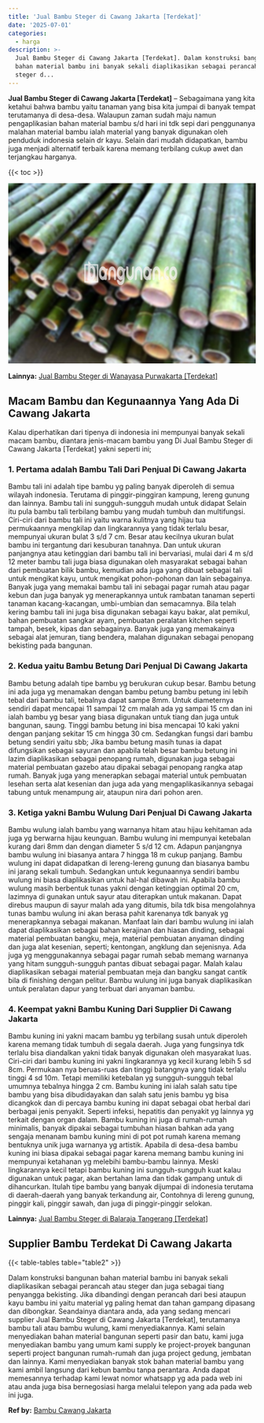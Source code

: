 ```yaml
---
title: 'Jual Bambu Steger di Cawang Jakarta [Terdekat]'
date: '2025-07-01'
categories:
  - harga
description: >-
  Jual Bambu Steger di Cawang Jakarta [Terdekat]. Dalam konstruksi bangunan
  bahan material bambu ini banyak sekali diaplikasikan sebagai perancah atau
  steger d...
---
```


**Jual Bambu Steger di Cawang Jakarta \[Terdekat\]** – Sebagaimana yang kita ketahui bahwa bambu yaitu tanaman yang bisa kita jumpai di banyak tempat terutamanya di desa-desa. Walaupun zaman sudah maju namun pengaplikasian bahan material bambu s/d hari ini tdk sepi dari penggunanya malahan material bambu ialah material yang banyak digunakan oleh penduduk indonesia selain dr kayu. Selain dari mudah didapatkan, bambu juga menjadi alternatif terbaik karena memang terbilang cukup awet dan terjangkau harganya.

{{< toc >}}

![Jual Bambu Steger di Cawang Jakarta [Terdekat]](/images/jual-bambu-tali-15.png)

**Lainnya:** [Jual Bambu Steger di Wanayasa Purwakarta \[Terdekat\]](https://bambu.bangunan.co/jual-bambu-steger-di-wanayasa-purwakarta-terdekat/)

## Macam Bambu dan Kegunaannya Yang Ada Di Cawang Jakarta

Kalau diperhatikan dari tipenya di indonesia ini mempunyai banyak sekali macam bambu, diantara jenis-macam bambu yang Di Jual Bambu Steger di Cawang Jakarta \[Terdekat\] yakni seperti ini;

### 1\. Pertama adalah Bambu Tali Dari Penjual Di Cawang Jakarta

Bambu tali ini adalah tipe bambu yg paling banyak diperoleh di semua wilayah indonesia. Terutama di pinggir-pinggiran kampung, lereng gunung dan lainnya. Bambu tali ini sungguh-sungguh mudah untuk didapat Selain itu pula bambu tali terbilang bambu yang mudah tumbuh dan multifungsi. Ciri-ciri dari bambu tali ini yaitu warna kulitnya yang hijau tua permukaannya mengkilap dan lingkarannya yang tidak terlalu besar, mempunyai ukuran bulat 3 s/d 7 cm. Besar atau kecilnya ukuran bulat bambu ini tergantung dari kesuburan tanahnya. Dan untuk ukuran panjangnya atau ketinggian dari bambu tali ini bervariasi, mulai dari 4 m s/d 12 meter bambu tali juga biasa digunakan oleh masyarakat sebagai bahan dari pembuatan bilik bambu, kemudian ada juga yang dibuat sebagai tali untuk mengikat kayu, untuk mengikat pohon-pohonan dan lain sebagainya. Banyak juga yang memakai bambu tali ini sebagai pagar rumah atau pagar kebun dan juga banyak yg menerapkannya untuk rambatan tanaman seperti tanaman kacang-kacangan, umbi-umbian dan semacamnya. Bila telah kering bambu tali ini juga bisa digunakan sebagai kayu bakar, alat pemikul, bahan pembuatan sangkar ayam, pembuatan peralatan kitchen seperti tampah, besek, kipas dan sebagainya. Banyak juga yang memakainya sebagai alat jemuran, tiang bendera, malahan digunakan sebagai penopang bekisting pada bangunan.

### 2\. Kedua yaitu Bambu Betung Dari Penjual Di Cawang Jakarta

Bambu betung adalah tipe bambu yg berukuran cukup besar. Bambu betung ini ada juga yg menamakan dengan bambu petung bambu petung ini lebih tebal dari bambu tali, tebalnya dapat sampe 8mm. Untuk diameternya sendiri dapat mencapai 11 sampai 12 cm malah ada yg sampai 15 cm dan ini ialah bambu yg besar yang biasa digunakan untuk tiang dan juga untuk bangunan, saung. Tinggi bambu betung ini bisa mencapai 10 kaki yakni dengan panjang sekitar 15 cm hingga 30 cm. Sedangkan fungsi dari bambu betung sendiri yaitu sbb; Jika bambu betung masih tunas ia dapat difungsikan sebagai sayuran dan apabila telah besar bambu betung ini lazim diaplikasikan sebagai penopang rumah, digunakan juga sebagai material pembuatan gazebo atau dipakai sebagai penopang rangka atap rumah. Banyak juga yang menerapkan sebagai material untuk pembuatan lesehan serta alat kesenian dan juga ada yang mengaplikasikannya sebagai tabung untuk menampung air, ataupun nira dari pohon aren.

### 3\. Ketiga yakni Bambu Wulung Dari Penjual Di Cawang Jakarta

Bambu wulung ialah bambu yang warnanya hitam atau hijau kehitaman ada juga yg berwarna hijau keunguan. Bambu wulung ini mempunyai ketebalan kurang dari 8mm dan dengan diameter 5 s/d 12 cm. Adapun panjangnya bambu wulung ini biasanya antara 7 hingga 18 m cukup panjang. Bambu wulung ini dapat didapatkan di lereng-lereng gunung dan biasanya bambu ini jarang sekali tumbuh. Sedangkan untuk kegunaannya sendiri bambu wulung ini biasa diaplikasikan untuk hal-hal dibawah ini. Apabila bambu wulung masih berbentuk tunas yakni dengan ketinggian optimal 20 cm, lazimnya di gunakan untuk sayur atau diterapkan untuk makanan. Dapat direbus maupun di sayur malah ada yang ditumis, bila tdk bisa mengolahnya tunas bambu wulung ini akan berasa pahit karenanya tdk banyak yg menerapkannya sebagai makanan. Manfaat lain dari bambu wulung ini ialah dapat diaplikasikan sebagai bahan kerajinan dan hiasan dinding, sebagai material pembuatan bangku, meja, material pembuatan anyaman dinding dan juga alat kesenian, seperti; kentongan, angklung dan sejenisnya. Ada juga yg menggunakannya sebagai pagar rumah sebab memang warnanya yang hitam sungguh-sungguh pantas dibuat sebagai pagar. Malah kalau diaplikasikan sebagai material pembuatan meja dan bangku sangat cantik bila di finishing dengan pelitur. Bambu wulung ini juga banyak diaplikasikan untuk peralatan dapur yang terbuat dari anyaman bambu.

### 4\. Keempat yakni Bambu Kuning Dari Supplier Di Cawang Jakarta

Bambu kuning ini yakni macam bambu yg terbilang susah untuk diperoleh karena memang tidak tumbuh di segala daerah. Juga yang fungsinya tdk terlalu bisa diandalkan yakni tidak banyak digunakan oleh masyarakat luas. Ciri-ciri dari bambu kuning ini yakni lingkarannya yg kecil kurang lebih 5 sd 8cm. Permukaan nya beruas-ruas dan tinggi batangnya yang tidak terlalu tinggi 4 sd 10m. Tetapi memiliki ketebalan yg sungguh-sungguh tebal umumnya tebalnya hingga 2 cm. Bambu kuning ini ialah salah satu tipe bambu yang bisa dibudidayakan dan salah satu jenis bambu yg bisa dicangkok dan di percaya bambu kuning ini dapat sebagai obat herbal dari berbagai jenis penyakit. Seperti infeksi, hepatitis dan penyakit yg lainnya yg terkait dengan organ dalam. Bambu kuning ini juga di rumah-rumah minimalis, banyak dipakai sebagai tumbuhan hiasan bahkan ada yang sengaja menanam bambu kuning mini di pot pot rumah karena memang bentuknya unik juga warnanya yg artistik. Apabila di desa-desa bambu kuning ini biasa dipakai sebagai pagar karena memang bambu kuning ini mempunyai ketahanan yg melebihi bambu-bambu lainnya. Meski lingkarannya kecil tetapi bambu kuning ini sungguh-sungguh kuat kalau digunakan untuk pagar, akan bertahan lama dan tidak gampang untuk di dihancurkan. Itulah tipe bambu yang banyak dijumpai di indonesia terutama di daerah-daerah yang banyak terkandung air, Contohnya di lereng gunung, pinggir kali, pinggir sawah, dan juga di pinggir-pinggir selokan.

**Lainnya:** [Jual Bambu Steger di Balaraja Tangerang \[Terdekat\]](https://bambu.bangunan.co/jual-bambu-steger-di-balaraja-tangerang-terdekat/)

## Supplier Bambu Terdekat Di Cawang Jakarta

{{< table-tables table="table2" >}}

Dalam konstruksi bangunan bahan material bambu ini banyak sekali diaplikasikan sebagai perancah atau steger dan juga sebagai tiang penyangga bekisting. Jika dibandingi dengan perancah dari besi ataupun kayu bambu ini yaitu material yg paling hemat dan tahan gampang dipasang dan dibongkar. Seandainya diantara anda, ada yang sedang mencari supplier Jual Bambu Steger di Cawang Jakarta \[Terdekat\], terutamanya bambu tali atau bambu wulung, kami menyediakannya. Kami selain menyediakan bahan material bangunan seperti pasir dan batu, kami juga menyediakan bambu yang umum kami supply ke project-proyek bangunan seperti project bangunan rumah-rumah dan juga project gedung, jembatan dan lainnya. Kami menyediakan banyak stok bahan material bambu yang kami ambil langsung dari kebun bambu tanpa perantara. Anda dapat memesannya terhadap kami lewat nomor whatsapp yg ada pada web ini atau anda juga bisa bernegosiasi harga melalui telepon yang ada pada web ini juga.

**Ref by:** [Bambu Cawang Jakarta](https://id.wikipedia.org/wiki/Bambu)
